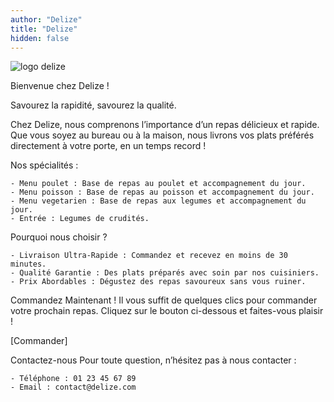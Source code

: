 ```yaml
---
author: "Delize"
title: "Delize"
hidden: false
---
```


![logo delize](/img/delize-logo.png)

Bienvenue chez Delize !

Savourez la rapidité, savourez la qualité.

Chez Delize, nous comprenons l’importance d’un repas délicieux et rapide. Que vous soyez au bureau ou à la maison, nous livrons vos plats préférés directement à votre porte, en un temps record !

Nos spécialités :

    - Menu poulet : Base de repas au poulet et accompagnement du jour. 
    - Menu poisson : Base de repas au poisson et accompagnement du jour.
    - Menu vegetarien : Base de repas aux legumes et accompagnement du jour.
    - Entrée : Legumes de crudités. 

Pourquoi nous choisir ?

    - Livraison Ultra-Rapide : Commandez et recevez en moins de 30 minutes.
    - Qualité Garantie : Des plats préparés avec soin par nos cuisiniers.
    - Prix Abordables : Dégustez des repas savoureux sans vous ruiner.

Commandez Maintenant !
Il vous suffit de quelques clics pour commander votre prochain repas. Cliquez sur le bouton ci-dessous et faites-vous plaisir !

[Commander]

Contactez-nous
Pour toute question, n’hésitez pas à nous contacter :

    - Téléphone : 01 23 45 67 89
    - Email : contact@delize.com
